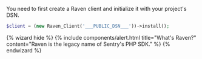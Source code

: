 You need to first create a Raven client and initialize it with your project's DSN.

```php
$client = (new Raven_Client('___PUBLIC_DSN___'))->install();
```

{% wizard hide %}
{% include components/alert.html
  title="What's Raven?"
  content="Raven is the legacy name of Sentry's PHP SDK."
%}
{% endwizard %}
